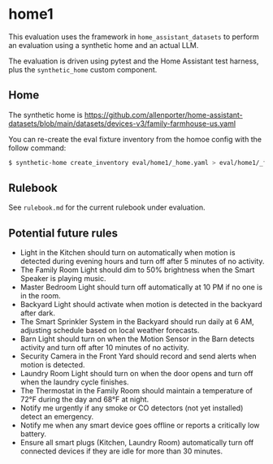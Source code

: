 # home1

This evaluation uses the framework in `home_assistant_datasets` to perform
an evaluation using a synthetic home and an actual LLM.

The evaluation is driven using pytest and the Home Assistant test harness, plus
the `synthetic_home` custom component.

## Home

The synthetic home is https://github.com/allenporter/home-assistant-datasets/blob/main/datasets/devices-v3/family-farmhouse-us.yaml

You can re-create the eval fixture inventory from the homoe config with the
follow command:

```bash
$ synthetic-home create_inventory eval/home1/_home.yaml > eval/home1/_fixtures.yaml
```

## Rulebook

See `rulebook.md` for the current rulebook under evaluation.

## Potential future rules

- Light in the Kitchen should turn on automatically when motion is detected during evening hours and turn off after 5 minutes of no activity.
- The Family Room Light should dim to 50% brightness when the Smart Speaker is playing music.
- Master Bedroom Light should turn off automatically at 10 PM if no one is in the room.
- Backyard Light should activate when motion is detected in the backyard after dark.
- The Smart Sprinkler System in the Backyard should run daily at 6 AM, adjusting schedule based on local weather forecasts.
- Barn Light should turn on when the Motion Sensor in the Barn detects activity and turn off after 10 minutes of no activity.
- Security Camera in the Front Yard should record and send alerts when motion is detected.
- Laundry Room Light should turn on when the door opens and turn off when the laundry cycle finishes.
- The Thermostat in the Family Room should maintain a temperature of 72°F during the day and 68°F at night.
- Notify me urgently if any smoke or CO detectors (not yet installed) detect an emergency.
- Notify me when any smart device goes offline or reports a critically low battery.
- Ensure all smart plugs (Kitchen, Laundry Room) automatically turn off connected devices if they are idle for more than 30 minutes.
